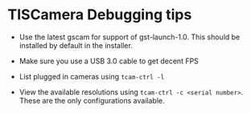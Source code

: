 # TISCamera Debugging tips


* Use the latest gscam for support of gst-launch-1.0. This should be installed by default in the installer.

* Make sure you use a USB 3.0 cable to get decent FPS

* List plugged in cameras using `tcam-ctrl -l`

* View the available resolutions using `tcam-ctrl -c <serial number>`. These are the only configurations available.
